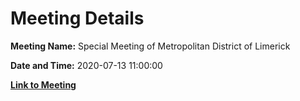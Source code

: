 # Meeting Details

**Meeting Name:** Special Meeting of Metropolitan District of Limerick

**Date and Time:** 2020-07-13 11:00:00

**[Link to Meeting](https://www.limerick.ie/council/whats-on/special-meeting-metropolitan-district-limerick-4)**
